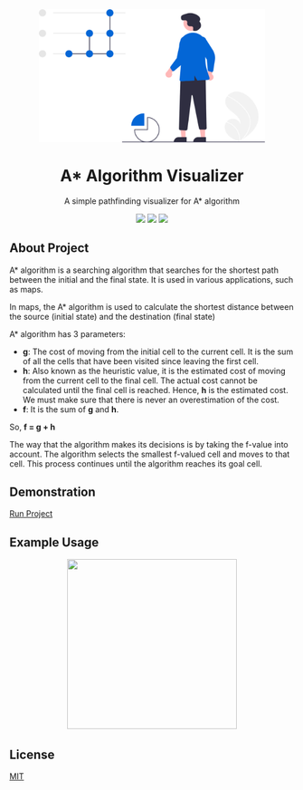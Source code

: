 <div align="center">
<img src="assets/logo.svg" width="400" />
<br />
<h1>A* Algorithm Visualizer</h1>
<p align="center">
A simple pathfinding visualizer for A* algorithm
</p>
<a href="https://github.com/iamrajiv/A-Star-Algorithm-Visualizer/network/members"><img src="https://img.shields.io/github/forks/iamrajiv/A-Star-Algorithm-Visualizer?color=0366d6&style=for-the-badge"/></a>
<a href="https://github.com/iamrajiv/A-Star-Algorithm-Visualizer/stargazers"><img src="https://img.shields.io/github/stars/iamrajiv/A-Star-Algorithm-Visualizer?color=0366d6&style=for-the-badge"/></a>
<a href="https://github.com/iamrajiv/A-Star-Algorithm-Visualizer/blob/master/LICENSE"><img src="https://img.shields.io/github/license/iamrajiv/A-Star-Algorithm-Visualizer?color=0366d6&style=for-the-badge"/></a>
</div>

## About Project

A\* algorithm is a searching algorithm that searches for the shortest path between the initial and the final state. It is used in various applications, such as maps.

In maps, the A\* algorithm is used to calculate the shortest distance between the source (initial state) and the destination (final state)

A\* algorithm has 3 parameters:

- **g**: The cost of moving from the initial cell to the current cell. It is the sum of all the cells that have been visited since leaving the first cell.
- **h**: Also known as the heuristic value, it is the estimated cost of moving from the current cell to the final cell. The actual cost cannot be calculated until the final cell is reached. Hence, **h** is the estimated cost. We must make sure that there is never an overestimation of the cost.
- **f**: It is the sum of **g** and **h**.

So, **f = g + h**

The way that the algorithm makes its decisions is by taking the f-value into account. The algorithm selects the smallest f-valued cell and moves to that cell. This process continues until the algorithm reaches its goal cell.

## Demonstration

<a href="https://iamrajiv.github.io/A-Star-Algorithm-Visualizer/A-Star-Algorithm-Visualizer/index.html">Run Project</a>

## Example Usage

<p align="center"><img src="" height="300px" width="300px" /></p>

## License

[MIT](https://github.com/iamrajiv/A-Star-Algorithm-Visualizer/blob/master/LICENSE)

